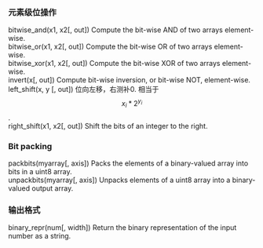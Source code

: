 ### 元素级位操作

bitwise\_and\(x1, x2\[, out\]\)    Compute the bit-wise AND of two arrays element-wise.  
bitwise\_or\(x1, x2\[, out\]\)     Compute the bit-wise OR of two arrays element-wise.  
bitwise\_xor\(x1, x2\[, out\]\)    Compute the bit-wise XOR of two arrays element-wise.  
invert\(x\[, out\]\)                Compute bit-wise inversion, or bit-wise NOT, element-wise.  
left\_shift\(x, y [, out\]\)      位向左移，右测补0.  相当于$$x_i * 2^{y_i}$$.  
right\_shift\(x1, x2\[, out\]\)    Shift the bits of an integer to the right.

### Bit packing

packbits\(myarray\[, axis\]\)        Packs the elements of a binary-valued array into bits in a uint8 array.  
unpackbits\(myarray\[, axis\]\)    Unpacks elements of a uint8 array into a binary-valued output array.

### 输出格式

binary\_repr\(num\[, width\]\)    Return the binary representation of the input number as a string.

